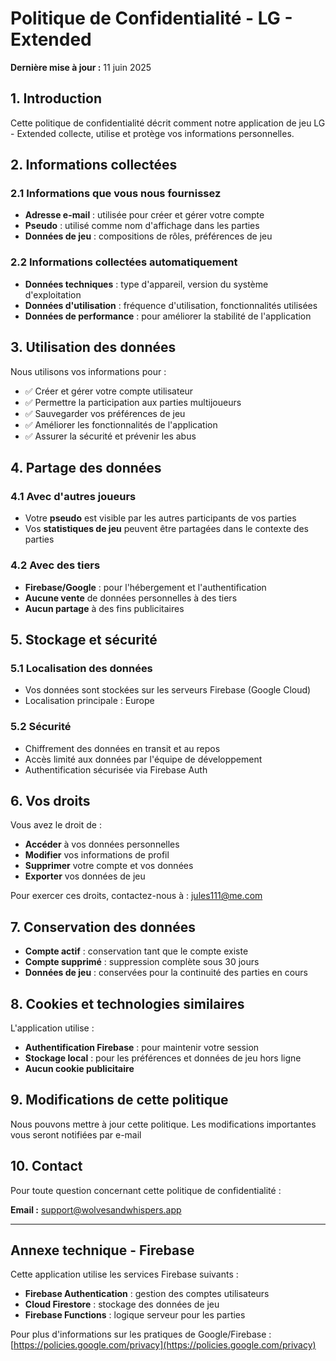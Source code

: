 # Politique de Confidentialité - LG - Extended

**Dernière mise à jour :** 11 juin 2025

## 1. Introduction

Cette politique de confidentialité décrit comment notre application de jeu LG - Extended collecte, utilise et protège vos informations personnelles.

## 2. Informations collectées

### 2.1 Informations que vous nous fournissez
- **Adresse e-mail** : utilisée pour créer et gérer votre compte
- **Pseudo** : utilisé comme nom d'affichage dans les parties
- **Données de jeu** : compositions de rôles, préférences de jeu

### 2.2 Informations collectées automatiquement
- **Données techniques** : type d'appareil, version du système d'exploitation
- **Données d'utilisation** : fréquence d'utilisation, fonctionnalités utilisées
- **Données de performance** : pour améliorer la stabilité de l'application

## 3. Utilisation des données

Nous utilisons vos informations pour :
- ✅ Créer et gérer votre compte utilisateur
- ✅ Permettre la participation aux parties multijoueurs
- ✅ Sauvegarder vos préférences de jeu
- ✅ Améliorer les fonctionnalités de l'application
- ✅ Assurer la sécurité et prévenir les abus

## 4. Partage des données

### 4.1 Avec d'autres joueurs
- Votre **pseudo** est visible par les autres participants de vos parties
- Vos **statistiques de jeu** peuvent être partagées dans le contexte des parties

### 4.2 Avec des tiers
- **Firebase/Google** : pour l'hébergement et l'authentification
- **Aucune vente** de données personnelles à des tiers
- **Aucun partage** à des fins publicitaires

## 5. Stockage et sécurité

### 5.1 Localisation des données
- Vos données sont stockées sur les serveurs Firebase (Google Cloud)
- Localisation principale : Europe

### 5.2 Sécurité
- Chiffrement des données en transit et au repos
- Accès limité aux données par l'équipe de développement
- Authentification sécurisée via Firebase Auth

## 6. Vos droits

Vous avez le droit de :
- **Accéder** à vos données personnelles
- **Modifier** vos informations de profil
- **Supprimer** votre compte et vos données
- **Exporter** vos données de jeu

Pour exercer ces droits, contactez-nous à : jules111@me.com

## 7. Conservation des données

- **Compte actif** : conservation tant que le compte existe
- **Compte supprimé** : suppression complète sous 30 jours
- **Données de jeu** : conservées pour la continuité des parties en cours

## 8. Cookies et technologies similaires

L'application utilise :
- **Authentification Firebase** : pour maintenir votre session
- **Stockage local** : pour les préférences et données de jeu hors ligne
- **Aucun cookie publicitaire**

## 9. Modifications de cette politique

Nous pouvons mettre à jour cette politique. Les modifications importantes vous seront notifiées par e-mail

## 10. Contact

Pour toute question concernant cette politique de confidentialité :

**Email :** support@wolvesandwhispers.app

---

## Annexe technique - Firebase

Cette application utilise les services Firebase suivants :
- **Firebase Authentication** : gestion des comptes utilisateurs
- **Cloud Firestore** : stockage des données de jeu
- **Firebase Functions** : logique serveur pour les parties

Pour plus d'informations sur les pratiques de Google/Firebase : [https://policies.google.com/privacy](https://policies.google.com/privacy)
